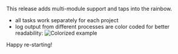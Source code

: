 This release adds multi-module support and taps into the rainbow.

  * all tasks work separately for each project
  * log output from different processes are color coded for better readability: ![Colorized example](https://github.com/spray/sbt-revolver/raw/c9d54000b045caff5913d1066049bcd74fb6cf86/notes/color-screenshot.png)

Happy re-starting!
